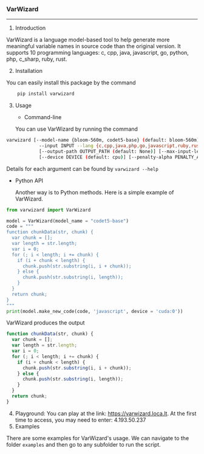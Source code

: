 ### VarWizard
***
1. Introduction

VarWizard is a language model-based tool to help generate more meaningful variable names in source code than the original version. It supports 10 programming languages: c, cpp, java, javascript, go, python, php, c\_sharp, ruby, rust.

2. Installation

You can easily install this package by the command
```bash
    pip install varwizard
```
3. Usage
    * Command-line
    
    You can use VarWizard by running the command
```bash
varwizard [--model-name {bloom-560m, codet5-base} (default: bloom-560m)]
            --input INPUT --lang {c,cpp,java,php,go,javascript,ruby,rust,python,c_sharp} 
            [--output-path OUTPUT_PATH (default: None)] [--max-input-len MAX_INPUT_LEN (default: 400)]
            [--device DEVICE (default: cpu)] [--penalty-alpha PENALTY_ALPHA (default: 0.6)] [--top-k TOP_K (default: 4)] [--max-new-tokens MAX_NEW_TOKENS (default: 100)]
```
Details for each argument can be found by 
```varwizard --help```


 * Python API

    Another way is to Python methods.
Here is a simple example of VarWizard.
```python
from varwizard import VarWizard

model = VarWizard(model_name = "codet5-base")
code = """
function chunkData(str, chunk) {
  var chunk = [];
  var length = str.length;
  var i = 0;
  for (; i < length; i += chunk) {
    if (i + chunk < length) {
      chunk.push(str.substring(i, i + chunk));
    } else {
      chunk.push(str.substring(i, length));
    }
  }
  return chunk;
}
"""
print(model.make_new_code(code, 'javascript', device = 'cuda:0'))
```
VarWizard produces the output
```javascript
function chunkData(str, chunk) {
  var chunk = [];
  var length = str.length;
  var i = 0;
  for (; i < length; i += chunk) {
    if (i + chunk < length) {
      chunk.push(str.substring(i, i + chunk));
    } else {
      chunk.push(str.substring(i, length));
    }
  }
  return chunk;
}
```

4. Playground: You can play at the link: https://varwizard.loca.lt. At the first time to access, you may need to enter: 4.193.50.237
5. Examples

There are some examples for VarWizard's usage. We can navigate to the folder `examples` and then go to any subfolder to run the script.
